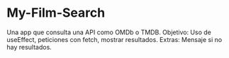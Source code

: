 # My-Film-Search
Una app que consulta una API como OMDb o TMDB. Objetivo: Uso de useEffect, peticiones con fetch, mostrar resultados. Extras: Mensaje si no hay resultados.
